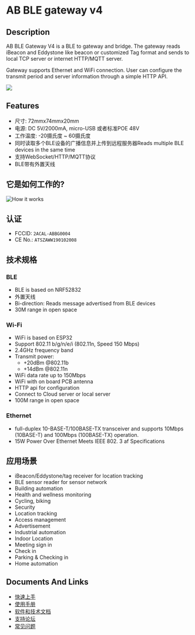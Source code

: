 # AB BLE gateway v4 #

## Description

AB BLE Gateway V4 is a BLE to gateway and bridge. The gateway reads iBeacon and Eddystone like beacon or customized Tag format and sends to local TCP server or internet HTTP/MQTT server.

Gateway supports Ethernet and WiFi connection. User can configure the transmit period and server information through a simple HTTP API.

<img src="https://i1.aprbrother.com/gateway41.jpg-640.jpg">

## Features

- 尺寸: 72mmx74mmx20mm
- 电源: DC 5V/2000mA, micro-USB 或者标准POE 48V
- 工作温度: -20摄氏度 ~ 60摄氏度
- 同时读取多个BLE设备的广播信息并上传到远程服务器Reads multiple BLE devices in the same time
- 支持WebSocket/HTTP/MQTT协议
- BLE带有外置天线

## 它是如何工作的? ##

![How it works](https://i1.aprbrother.com/w/gw-works.png)

## 认证

* FCCID: `2ACAL-ABBG0004`
* CE No.: `ATSZAWW190102008`

## 技术规格 ##

### BLE

- BLE is based on NRF52832 
- 外置天线
- Bi-direction: Reads message advertised from BLE devices 
- 30M range in open space

### Wi-Fi

  - WiFi is based on ESP32
  - Support 802.11 b/g/n/e/i (802.11n, Speed 150 Mbps)
  - 2.4GHz frequency band
  - Transmit power:
      - \+20dBm @802.11b
      - \+14dBm @802.11n
  - WiFi data rate up to 150Mbps
  - WiFi with on board PCB antenna
  - HTTP api for configuration
  - Connect to Cloud server or local server
  - 100M range in open space

### Ethernet

  - full-duplex 10-BASE-T/100BASE-TX transceiver and supports 10Mbps
    (10BASE-T) and 100Mbps (100BASE-TX) operation.
  - 15W Power Over Ethernet Meets IEEE 802. 3 af Specifications

## 应用场景

  - iBeacon/Eddystone/tag receiver for location tracking
  - BLE sensor reader for sensor network
  - Building automation
  - Health and wellness monitoring
  - Cycling, biking
  - Security
  - Location tracking
  - Access management
  - Advertisement
  - Industrial automation
  - Indoor Location
  - Meeting sign in
  - Check in
  - Parking & Checking in
  - Home automation

## Documents And Links

- [快速上手](Quick_Start_For_AB_BLE_Gateway_V4.md)
- [使用手册](User_Guide_For_AB_BLE_Gateway_V4.md)
- [软件和技术文档](Software_AB_BLE_Gateway_V4.md)
- [支持论坛](http://bbs.aprbrother.com/c/wifi)
- [常见问题](FAQ_For_AB_BLE_Gateway_V4.md)

